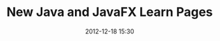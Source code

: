 ---
layout: redirect
title: "New Java and JavaFX Learn Pages"
date: 2012-12-18 15:30
redirect: http://code.makery.ch/java/
---